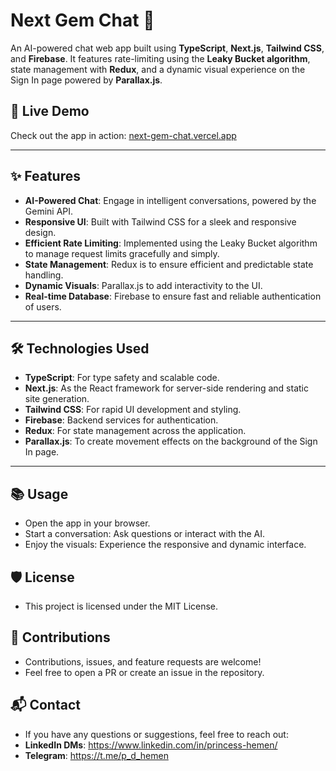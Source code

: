 # Next Gem Chat 🌟

An AI-powered chat web app built using **TypeScript**, **Next.js**, **Tailwind CSS**, and **Firebase**. It features rate-limiting using the **Leaky Bucket algorithm**, state management with **Redux**, and a dynamic visual experience on the Sign In page powered by **Parallax.js**.

## 🚀 Live Demo

Check out the app in action: [next-gem-chat.vercel.app](https://next-gem-chat.vercel.app/)

---

## ✨ Features

- **AI-Powered Chat**: Engage in intelligent conversations, powered by the Gemini API.
- **Responsive UI**: Built with Tailwind CSS for a sleek and responsive design.
- **Efficient Rate Limiting**: Implemented using the Leaky Bucket algorithm to manage request limits gracefully and simply.
- **State Management**: Redux is to ensure efficient and predictable state handling.
- **Dynamic Visuals**: Parallax.js to add interactivity to the UI.
- **Real-time Database**: Firebase to ensure fast and reliable authentication of users.

---

## 🛠️ Technologies Used

- **TypeScript**: For type safety and scalable code.
- **Next.js**: As the React framework for server-side rendering and static site generation.
- **Tailwind CSS**: For rapid UI development and styling.
- **Firebase**: Backend services for authentication.
- **Redux**: For state management across the application.
- **Parallax.js**: To create movement effects on the background of the Sign In page.

---

## 📚 Usage
- Open the app in your browser.
- Start a conversation: Ask questions or interact with the AI.
- Enjoy the visuals: Experience the responsive and dynamic interface.

## 🛡️ License
- This project is licensed under the MIT License.

## 🙌 Contributions
- Contributions, issues, and feature requests are welcome!
- Feel free to open a PR or create an issue in the repository.

## 📬 Contact
- If you have any questions or suggestions, feel free to reach out:
- **LinkedIn DMs**: https://www.linkedin.com/in/princess-hemen/
- **Telegram**: https://t.me/p_d_hemen
